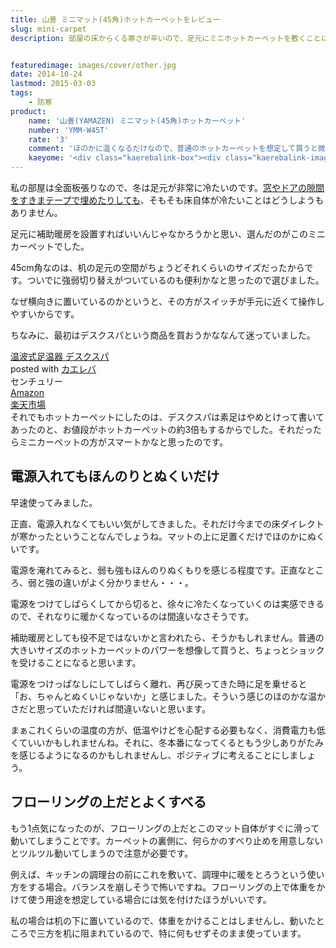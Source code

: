 ```yaml
---
title: 山善 ミニマット(45角)ホットカーペットをレビュー
slug: mini-carpet
description: 部屋の床からくる寒さが辛いので、足元にミニホットカーペットを敷くことにしました。普通のホットカーペットと比べると、ほのかに温もりを感じる程度のあたたかさです。お風呂あがりにちょっとパソコンをいじりたいときに、買ってよかったと実感出来ました。


featuredimage: images/cover/other.jpg
date: 2014-10-24
lastmod: 2015-03-03
tags: 
    - 防寒
product:
    name: '山善(YAMAZEN) ミニマット(45角)ホットカーペット'
    number: 'YMM-W45T'
    rate: '3'
    comment: 'ほのかに温くなるだけなので、普通のホットカーペットを想定して買うと微妙な気持ちになります'
    kaeyome: '<div class="kaerebalink-box"><div class="kaerebalink-image"><a href="http://www.amazon.co.jp/exec/obidos/ASIN/B00NW4IWTC/illusionspace-22/ref=nosim/" rel="nofollow" target="_blank"><img src="https://ecx.images-amazon.com/images/I/51u2CGkfNML._SL160_.jpg" style="border: none;" /></a></div><div class="kaerebalink-info"><div class="kaerebalink-name"><a href="http://www.amazon.co.jp/exec/obidos/ASIN/B00NW4IWTC/illusionspace-22/ref=nosim/" rel="nofollow" target="_blank">山善(YAMAZEN) ミニマット(45角)ホットカーペット 強弱切替機能付 YMM-W45T</a><div class="kaerebalink-powered-date">posted with <a href="http://kaereba.com" rel="nofollow" target="_blank">カエレバ</a></div></div><div class="kaerebalink-detail"> 山善(YAMAZEN)     </div><div class="kaerebalink-link1"><div class="shoplinkamazon"><a href="http://www.amazon.co.jp/gp/search?keywords=%8ER%91P%81%40%83~%83j%83%7D%83b%83g%81%40%83z%83b%83g%83J%81%5B%83y%83b%83g%81%40YMM-W45T&__mk_ja_JP=%83J%83%5E%83J%83i&tag=illusionspace-22" rel="nofollow" target="_blank" title="アマゾン" >Amazon</a></div><div class="shoplinkrakuten"><a href="http://hb.afl.rakuten.co.jp/hgc/0e95387f.f2aef20d.0e953880.25e412bd/?pc=http%3A%2F%2Fsearch.rakuten.co.jp%2Fsearch%2Fmall%2F%25E5%25B1%25B1%25E5%2596%2584%25E3%2580%2580%25E3%2583%259F%25E3%2583%258B%25E3%2583%259E%25E3%2583%2583%25E3%2583%2588%25E3%2580%2580%25E3%2583%259B%25E3%2583%2583%25E3%2583%2588%25E3%2582%25AB%25E3%2583%25BC%25E3%2583%259A%25E3%2583%2583%25E3%2583%2588%25E3%2580%2580YMM-W45T%2F-%2Ff.1-p.1-s.1-sf.0-st.A-v.2%3Fx%3D0%26scid%3Daf_ich_link_urltxt%26m%3Dhttp%3A%2F%2Fm.rakuten.co.jp%2F" rel="nofollow" target="_blank" title="楽天市場" >楽天市場</a></div></div></div><div class="booklink-footer" style="clear: left"></div></div>'
---
```


私の部屋は全面板張りなので、冬は足元が非常に冷たいのです。<a href="https://wantit.gcreate.jp/sukimakaze-taisaku/" title="気休めの対策でも3つ重ねれば窓からの冷気を和らげてくれるものである">窓やドアの隙間をすきまテープで埋めたりしても</a>、そもそも床自体が冷たいことはどうしようもありません。

足元に補助暖房を設置すればいいんじゃなかろうかと思い、選んだのがこのミニカーペットでした。

45cm角なのは、机の足元の空間がちょうどそれくらいのサイズだったからです。ついでに強弱切り替えがついているのも便利かなと思ったので選びました。

なぜ横向きに置いているのかというと、その方がスイッチが手元に近くて操作しやすいからです。

ちなみに、最初はデスクスパという商品を買おうかななんて迷っていました。

<div class="kaerebalink-box">
<div class="kaerebalink-image"><a href="http://www.amazon.co.jp/exec/obidos/ASIN/B0069IOKLC/illusionspace-22/ref=nosim/" rel="nofollow" target="_blank"><img alt=""  src="https://ecx.images-amazon.com/images/I/41C7JHDYetL._SL160_.jpg" style="border: none;" /></a></div>
<div class="kaerebalink-info">
<div class="kaerebalink-name"><a href="http://www.amazon.co.jp/exec/obidos/ASIN/B0069IOKLC/illusionspace-22/ref=nosim/" rel="nofollow" target="_blank">温波式足温器 デスクスパ</a>

<div class="kaerebalink-powered-date">posted with <a href="http://kaereba.com" rel="nofollow" target="_blank">カエレバ</a></div>
</div>
<div class="kaerebalink-detail"> センチュリー     </div>
<div class="kaerebalink-link1">
<div class="shoplinkamazon"><a href="http://www.amazon.co.jp/gp/search?keywords=%89%B7%94g%8E%AE%91%AB%89%B7%8A%ED%20%83f%83X%83N%83X%83p&#038;__mk_ja_JP=%83J%83%5E%83J%83i&#038;tag=illusionspace-22" rel="nofollow" target="_blank" title="アマゾン" >Amazon</a></div>
<div class="shoplinkrakuten"><a href="http://hb.afl.rakuten.co.jp/hgc/0e95387f.f2aef20d.0e953880.25e412bd/?pc=http%3A%2F%2Fsearch.rakuten.co.jp%2Fsearch%2Fmall%2F%25E6%25B8%25A9%25E6%25B3%25A2%25E5%25BC%258F%25E8%25B6%25B3%25E6%25B8%25A9%25E5%2599%25A8%2520%25E3%2583%2587%25E3%2582%25B9%25E3%2582%25AF%25E3%2582%25B9%25E3%2583%2591%2F-%2Ff.1-p.1-s.1-sf.0-st.A-v.2%3Fx%3D0%26scid%3Daf_ich_link_urltxt%26m%3Dhttp%3A%2F%2Fm.rakuten.co.jp%2F" rel="nofollow" target="_blank" title="楽天市場" >楽天市場</a></div>
</div>
</div>
<div class="booklink-footer" style="clear: left"></div>
</div>
それでもホットカーペットにしたのは、デスクスパは素足はやめとけって書いてあったのと、お値段がホットカーペットの約3倍もするからでした。それだったらミニカーペットの方がスマートかなと思ったのです。


## 電源入れてもほんのりとぬくいだけ


早速使ってみました。

正直、電源入れなくてもいい気がしてきました。それだけ今までの床ダイレクトが寒かったということなんでしょうね。マットの上に足置くだけでほのかにぬくいです。

電源を淹れてみると、弱も強もほんのりぬくもりを感じる程度です。正直なところ、弱と強の違いがよく分かりません・・・。

電源をつけてしばらくしてから切ると、徐々に冷たくなっていくのは実感できるので、それなりに暖かくなっているのは間違いなさそうです。

補助暖房としても役不足ではないかと言われたら、そうかもしれません。普通の大きいサイズのホットカーペットのパワーを想像して買うと、ちょっとショックを受けることになると思います。

電源をつけっぱなしにしてしばらく離れ、再び戻ってきた時に足を乗せると「お、ちゃんとぬくいじゃないか」と感じました。そういう感じのほのかな温かさだと思っていただければ間違いないと思います。

まぁこれくらいの温度の方が、低温やけどを心配する必要もなく、消費電力も低くていいかもしれませんね。それに、冬本番になってくるともう少しありがたみを感じるようになるのかもしれませんし、ポジティブに考えることにしましょう。


## フローリングの上だとよくすべる


もう1点気になったのが、フローリングの上だとこのマット自体がすぐに滑って動いてしまうことです。カーペットの裏側に、何らかのすべり止めを用意しないとツルツル動いてしまうので注意が必要です。

例えば、キッチンの調理台の前にこれを敷いて、調理中に暖をとろうという使い方をする場合。バランスを崩しそうで怖いですね。フローリングの上で体重をかけて使う用途を想定している場合には気を付けたほうがいいです。

私の場合は机の下に置いているので、体重をかけることはしませんし、動いたところで三方を机に阻まれているので、特に何もせずそのまま使っています。


  